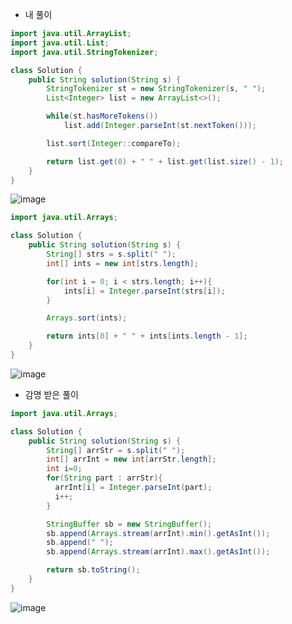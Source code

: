 * 내 풀이
```java
import java.util.ArrayList;
import java.util.List;
import java.util.StringTokenizer;

class Solution {
    public String solution(String s) {
        StringTokenizer st = new StringTokenizer(s, " ");
        List<Integer> list = new ArrayList<>();

        while(st.hasMoreTokens())
            list.add(Integer.parseInt(st.nextToken()));

        list.sort(Integer::compareTo);

        return list.get(0) + " " + list.get(list.size() - 1);
    }
}
```
![image](https://user-images.githubusercontent.com/92290312/236465394-d660d780-f93a-4604-8bd5-62f2da54dbbb.png)

```java
import java.util.Arrays;

class Solution {
    public String solution(String s) {
        String[] strs = s.split(" ");
        int[] ints = new int[strs.length];

        for(int i = 0; i < strs.length; i++){
            ints[i] = Integer.parseInt(strs[i]);
        }

        Arrays.sort(ints);

        return ints[0] + " " + ints[ints.length - 1];
    }
}
```
![image](https://user-images.githubusercontent.com/92290312/236465627-6d56fefd-b21d-430e-a187-05fbf0bae9a0.png)

* 감명 받은 풀이
```java
import java.util.Arrays;

class Solution {
    public String solution(String s) {
        String[] arrStr = s.split(" ");
        int[] arrInt = new int[arrStr.length];
        int i=0;
        for(String part : arrStr){
          arrInt[i] = Integer.parseInt(part);
          i++;
        }

        StringBuffer sb = new StringBuffer();
        sb.append(Arrays.stream(arrInt).min().getAsInt());
        sb.append(" ");
        sb.append(Arrays.stream(arrInt).max().getAsInt());

        return sb.toString();
    }
}
```
![image](https://user-images.githubusercontent.com/92290312/236466759-ed440604-94a5-4c71-8b0f-62feda9e37b6.png)

